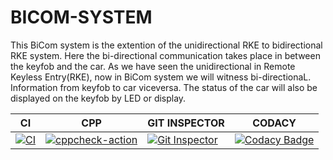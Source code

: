 # BICOM-SYSTEM



This BiCom system is the extention of the unidirectional RKE to bidirectional RKE system. Here the bi-directional communication takes place in between the keyfob and the car. As we have seen the unidirectional in Remote Keyless Entry(RKE), now in BiCom system we will witness bi-directionaL. Information from keyfob to car viceversa. The status of the car will also be displayed on the keyfob by LED or display.




| CI | CPP| GIT INSPECTOR | CODACY |
| ---- | --- | --- | ---- |
| [![CI](https://github.com/Arunkumar120701/M3_Batch_16/actions/workflows/build.yml/badge.svg)](https://github.com/Arunkumar120701/M3_Batch_16/actions/workflows/build.yml) | [![cppcheck-action](https://github.com/Arunkumar120701/M3_Batch_16/actions/workflows/cpp.yml/badge.svg)](https://github.com/Arunkumar120701/M3_Batch_16/actions/workflows/cpp.yml) |[![Git Inspector](https://github.com/Arunkumar120701/M3_Batch_16/actions/workflows/gitinspector.yml/badge.svg)](https://github.com/Arunkumar120701/M3_Batch_16/actions/workflows/gitinspector.yml) | [![Codacy Badge](https://app.codacy.com/project/badge/Grade/b14bd090611f418f8b68005ef9ab4b2e)](https://www.codacy.com/gh/Bhanu42/M3_Batch_16/dashboard?utm_source=github.com&amp;utm_medium=referral&amp;utm_content=Bhanu42/M3_Batch_16&amp;utm_campaign=Badge_Grade)


